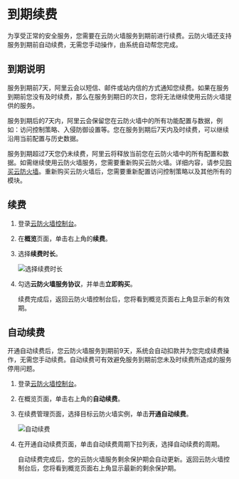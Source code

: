 # 到期续费

为享受正常的安全服务，您需要在云防火墙服务到期前进行续费。云防火墙还支持服务到期前自动续费，无需您手动操作，由系统自动帮您完成。

## 到期说明

服务到期前7天，阿里云会以短信、邮件或站内信的方式通知您续费。如果在服务到期前您没有及时续费，那么在服务到期日的次日，您将无法继续使用云防火墙提供的服务。

服务到期后的7天内，阿里云会保留您在云防火墙中的所有功能配置与数据，例如：访问控制策略、入侵防御设置等。您在服务到期后7天内及时续费，可以继续沿用当前配置与历史数据。

服务到期超过7天您仍未续费，阿里云将释放当前您在云防火墙中的所有配置和数据。如需继续使用云防火墙服务，您需要重新购买云防火墙。详细内容，请参见[购买云防火墙](/cn.zh-CN/计费与开通服务/购买云防火墙服务.md)。重新购买云防火墙后，您需要重新配置访问控制策略以及其他所有的模块。

## 续费

1.  登录[云防火墙控制台](https://yundun.console.aliyun.com/?p=cfwnext)。

2.  在**概览**页面，单击右上角的**续费**。

3.  选择**续费时长**。

    ![选择续费时长](https://static-aliyun-doc.oss-accelerate.aliyuncs.com/assets/img/zh-CN/6429279951/p11650.png)

4.  勾选**云防火墙服务协议**，并单击**立即购买**。

    续费完成后，返回云防火墙控制台后，您将看到概览页面右上角显示新的有效期。


## 自动续费

开通自动续费后，您云防火墙服务到期前9天，系统会自动扣款并为您完成续费操作，无需您手动续费。自动续费可有效避免服务到期前您未及时续费所造成的服务停用问题。

1.  登录[云防火墙控制台](https://yundun.console.aliyun.com/?p=cfwnext)。

2.  在概览页面，单击右上角的**自动续费**。

3.  在续费管理页面，选择目标云防火墙实例，单击**开通自动续费**。

    ![自动续费](https://static-aliyun-doc.oss-accelerate.aliyuncs.com/assets/img/zh-CN/9064975061/p184121.png)

4.  在开通自动续费页面，单击自动续费周期下拉列表，选择自动续费的周期。

    自动续费完成后，您的云防火墙服务剩余保护期会自动更新。返回云防火墙控制台后，您将看到概览页面右上角显示最新的剩余保护期。


